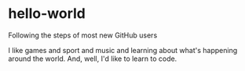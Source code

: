 # hello-world
Following the steps of most new GitHub users

I like games and sport and music and learning about what's happening around the world. And, well, I'd like to learn to code.
